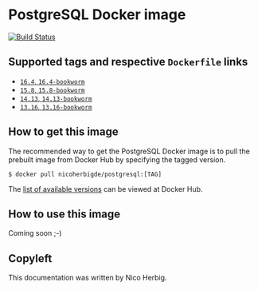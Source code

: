 # PostgreSQL Docker image

[![Build Status](https://github.com/nicoherbigio/docker-postgresql/actions/workflows/build-docker-images.yml/badge.svg)](https://github.com/nicoherbigio/docker-postgresql/actions/workflows/build-docker-images.yml)

## Supported tags and respective `Dockerfile` links

 * [`16.4`, `16.4-bookworm`](https://github.com/nicoherbigio/docker-postgresql/blob/main/16.4/debian/default/Dockerfile)
 * [`15.8`, `15.8-bookworm`](https://github.com/nicoherbigio/docker-postgresql/blob/main/15.8/debian/default/Dockerfile)
 * [`14.13`, `14.13-bookworm`](https://github.com/nicoherbigio/docker-postgresql/blob/main/14.13/debian/default/Dockerfile)
 * [`13.16`, `13.16-bookworm`](https://github.com/nicoherbigio/docker-postgresql/blob/main/13.16/debian/default/Dockerfile)

## How to get this image

The recommended way to get the PostgreSQL Docker image is to pull the prebuilt image from Docker Hub by specifying the tagged version.

```console
$ docker pull nicoherbigde/postgresql:[TAG]
```

The [list of available versions](https://hub.docker.com/r/nicoherbigde/postgresql/tags) can be viewed at Docker Hub.

## How to use this image

Coming soon ;-)

## Copyleft

This documentation was written by Nico Herbig.
